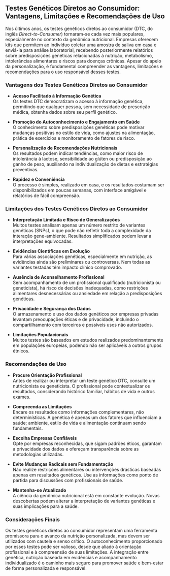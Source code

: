 
## Testes Genéticos Diretos ao Consumidor: Vantagens, Limitações e Recomendações de Uso

Nos últimos anos, os testes genéticos diretos ao consumidor (DTC, do inglês *Direct-to-Consumer*) tornaram-se cada vez mais populares, especialmente no contexto da genômica nutricional. Empresas oferecem kits que permitem ao indivíduo coletar uma amostra de saliva em casa e enviá-la para análise laboratorial, recebendo posteriormente relatórios sobre predisposições genéticas relacionadas à nutrição, metabolismo, intolerâncias alimentares e riscos para doenças crônicas. Apesar do apelo da personalização, é fundamental compreender as vantagens, limitações e recomendações para o uso responsável desses testes.

### Vantagens dos Testes Genéticos Diretos ao Consumidor

- **Acesso Facilitado à Informação Genética**  
  Os testes DTC democratizam o acesso à informação genética, permitindo que qualquer pessoa, sem necessidade de prescrição médica, obtenha dados sobre seu perfil genético.

- **Promoção do Autoconhecimento e Engajamento em Saúde**  
  O conhecimento sobre predisposições genéticas pode motivar mudanças positivas no estilo de vida, como ajustes na alimentação, prática de exercícios e monitoramento de fatores de risco.

- **Personalização de Recomendações Nutricionais**  
  Os resultados podem indicar tendências, como maior risco de intolerância à lactose, sensibilidade ao glúten ou predisposição ao ganho de peso, auxiliando na individualização de dietas e estratégias preventivas.

- **Rapidez e Conveniência**  
  O processo é simples, realizado em casa, e os resultados costumam ser disponibilizados em poucas semanas, com interface amigável e relatórios de fácil compreensão.

### Limitações dos Testes Genéticos Diretos ao Consumidor

- **Interpretação Limitada e Risco de Generalizações**  
  Muitos testes analisam apenas um número restrito de variantes genéticas (SNPs), o que pode não refletir toda a complexidade da interação gene-ambiente. Resultados simplificados podem levar a interpretações equivocadas.

- **Evidências Científicas em Evolução**  
  Para várias associações genéticas, especialmente em nutrição, as evidências ainda são preliminares ou controversas. Nem todas as variantes testadas têm impacto clínico comprovado.

- **Ausência de Aconselhamento Profissional**  
  Sem acompanhamento de um profissional qualificado (nutricionista ou geneticista), há risco de decisões inadequadas, como restrições alimentares desnecessárias ou ansiedade em relação a predisposições genéticas.

- **Privacidade e Segurança dos Dados**  
  O armazenamento e uso dos dados genéticos por empresas privadas levantam preocupações éticas e de privacidade, incluindo o compartilhamento com terceiros e possíveis usos não autorizados.

- **Limitações Populacionais**  
  Muitos testes são baseados em estudos realizados predominantemente em populações europeias, podendo não ser aplicáveis a outros grupos étnicos.

### Recomendações de Uso

- **Procure Orientação Profissional**  
  Antes de realizar ou interpretar um teste genético DTC, consulte um nutricionista ou geneticista. O profissional pode contextualizar os resultados, considerando histórico familiar, hábitos de vida e outros exames.

- **Compreenda as Limitações**  
  Encare os resultados como informações complementares, não determinísticas. A genética é apenas um dos fatores que influenciam a saúde; ambiente, estilo de vida e alimentação continuam sendo fundamentais.

- **Escolha Empresas Confiáveis**  
  Opte por empresas reconhecidas, que sigam padrões éticos, garantam a privacidade dos dados e ofereçam transparência sobre as metodologias utilizadas.

- **Evite Mudanças Radicais sem Fundamentação**  
  Não realize restrições alimentares ou intervenções drásticas baseadas apenas em resultados genéticos. Use as informações como ponto de partida para discussões com profissionais de saúde.

- **Mantenha-se Atualizado**  
  A ciência da genômica nutricional está em constante evolução. Novas descobertas podem alterar a interpretação de variantes genéticas e suas implicações para a saúde.

### Considerações Finais

Os testes genéticos diretos ao consumidor representam uma ferramenta promissora para o avanço da nutrição personalizada, mas devem ser utilizados com cautela e senso crítico. O autoconhecimento proporcionado por esses testes pode ser valioso, desde que aliado à orientação profissional e à compreensão de suas limitações. A integração entre genética, nutrição baseada em evidências e acompanhamento individualizado é o caminho mais seguro para promover saúde e bem-estar de forma personalizada e responsável.
```
